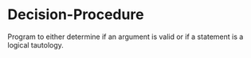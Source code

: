 # Decision-Procedure
Program to either determine if an argument is valid or if a statement is a logical tautology.
